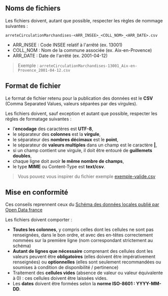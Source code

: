 <!-- Inspiré de : https://github.com/Archivistes75/registre_entrees/blob/master/README.md -->

## Noms de fichiers

Les fichiers doivent, autant que possible, respecter les règles de nommage suivantes :

`arreteCirculationMarchandises-<ARR_INSEE>_<COLL_NOM>_<ARR_DATE>.csv`

* ARR_INSEE : Code INSEE relatif à l'arrêté (ex. 13001)
* COLL_NOM : Nom de la commune associée (ex. Aix-en-Provence)
* ARR_DATE : Date de l'arrêté (ex. 2001-04-12)

> Exemple : `arreteCirculationMarchandises-13001_Aix-en-Provence_2001-04-12.csv`
> 
## Format de fichier
Le format de fichier retenu pour la publication des données est le **CSV** (Comma Separated Values, valeurs séparées par des virgules).

Les fichiers doivent, sauf exception et autant que possible, respecter les règles de formatage suivantes :

* l’**encodage** des caractères est **UTF-8**,
* le séparateur des **colonnes** est la **virgule**,
* le séparateur des **nombres décimaux** est le **point**,
* le séparateur de **valeurs multiples** dans un champ est le caractère **|**,
* si un champ contient une virgule, il doit être entouré de **guillemets doubles**,
* chaque ligne doit avoir **le même nombre de champs**,
* le type **MIME** ou Content-Type est **text/csv**.

> Vous pouvez vous inspirer du fichier exemple [exemple-valide.csv](exemple-valide.csv)

## Mise en conformité

Ces conseils reprennent ceux du [Schéma des données locales publié par Open Data france](https://scdl.opendatafrance.net/docs/recommandations-relatives-aux-jeux-de-donnees.html)

Les fichiers doivent comporter :

   * **Toutes les colonnes**, y compris celles dont les cellules ne sont pas renseignées, dans le bon ordre, et avec des en-têtes correctement nommées sur la première ligne (nom correspondant strictement au schéma)
   * **Autant de lignes que nécessaire** comprenant des cellules dont les valeurs peuvent être **obligatoires** (elles doivent être impérativement renseignées) ou **optionnelles** (elles sont seulement recommandées ou soumises à condition de disponibilité / pertinence)
   * Traitement des **cellules vides** (absence de valeur ou valeur équivalente à 0) : ces cellules doivent être laissées vides. 
   * Les **dates** doivent être formées selon la **norme ISO-8601 : YYYY-MM-DD**. 
